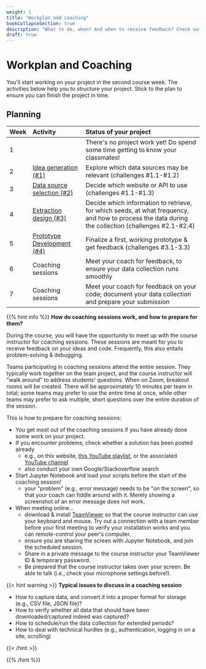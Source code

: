 ```yaml
---
weight: 1
title: "Workplan and coaching"
bookCollapseSection: true
description: "What to do, when? And when to receive feedback? Check out the workplan!"
draft: true
---
```



# Workplan and Coaching

You'll start working on your project in the second course week. The activities below help you to structure your project. Stick to the plan to ensure you can finish the project in time.

## Planning

| Week | Activity | Status of your project
|:---- | :---- | :---- |
| 1 |   | There's no project work yet! Do spend some time getting to know your classmates! |
| 2 | [Idea generation (#1)](activity1.md)  | Explore which data sources may be relevant (challenges #1.1-#1.2) |
| 3 | [Data source selection (#2)](activity2.md)  | Decide which website or API to use (challenges #1.1-#1.3) |
| 4 | [Extraction design (#3)](activity3.md)  | Decide which information to retrieve, for which seeds, at what frequency, and how to process the data during the collection (challenges #2.1-#2.4) |
| 5 | [Prototype Development (#4)](activity4.md)  | Finalize a first, working prototype & get feedback (challenges #3.1-3.3)|
| 6 | Coaching sessions  | Meet your coach for feedback, to ensure your data collection runs smoothly |
| 7 | Coaching sessions | Meet your coach for feedback on your code; document your data collection and prepare your submission |

{{% hint info %}}
__How do coaching sessions work, and how to prepare for them?__

During the course, you will have the opportunity to meet up with the course instructor for coaching sessions. These sessions are meant for you to receive feedback on your ideas and code. Frequently, this also entails problem-solving & debugging.

Teams participating in coaching sessions attend the entire session. They typically work together on the team project, and the course instructor will "walk around" to address students' questions. When on Zoom, breakout rooms will be created. There will be approximately 10 minutes per team in total; some teams may prefer to use the entire time at once, while other teams may prefer to ask multiple, short questions over the entire duration of the session.

This is how to prepare for coaching sessions:

- You get most out of the coaching sessions if you have already done some work on your project.
- If you encounter problems, check whether a solution has been posted already
    - e.g., on this website, [this YouTube playlist](https://www.youtube.com/playlist?list=PLdDbyJQwReWhis9Ns7_NfYzw4YAp91D6G), or the associated [YouTube channel](https://youtube.com/c/hannesdatta)
    - also conduct your own Google/Stackoverflow search
- Start Jupyter Notebook and load your scripts before the start of the coaching session!
    - your "problem" (e.g., error message) needs to be "on the screen", so that your coach can fiddle around with it. Merely showing a screenshot of an error message does not work.
- When meeting online...
    - download & install [TeamViewer](https://tilburgsciencehub.com/get/teamviewer) so that the course instructor can use your keyboard and mouse. Try out a connection with a team member before your first meeting to verify your installation works and you can remote-control your peer's computer.
    - ensure you are sharing the screen with Jupyter Notebook, and join the scheduled session. 
    - Share in a private message to the course instructor your TeamViewer ID & temporary password.
    - Be prepared that the course instructor takes over your screen. Be able to talk (i.e., check your microphone settings before!).

{{< hint warning >}}
__Typical issues to discuss in a coaching session__
- How to capture data, and convert it into a proper format for storage (e.g., CSV file, JSON file)?
- How to verify whether all data that should have been downloaded/captured indeed was captured?
- How to schedule/run the data collection for extended periods?
- How to deal with technical hurdles (e.g., authentication, logging in on a site, scrolling)

{{< /hint >}}

{{% /hint %}}
